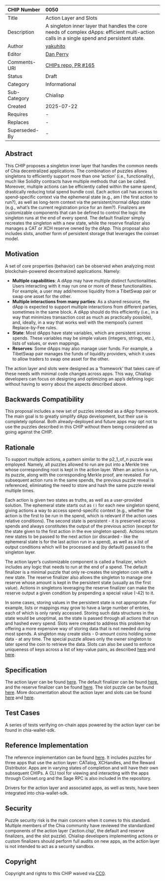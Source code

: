 CHIP Number   | 0050
:-------------|:----
Title         | Action Layer and Slots
Description   | A singleton inner layer that handles the core needs of complex dApps: efficient multi-action calls in a single spend and persistent state.
Author        | [yakuhito](https://github.com/Yakuhito)
Editor        | [Dan Perry](https://github.com/danieljperry)
Comments-URI  | [CHIPs repo, PR #165](https://github.com/Chia-Network/chips/pull/165)
Status        | Draft
Category      | Informational
Sub-Category  | Chialisp
Created       | 2025-07-22
Requires      | -
Replaces      | -
Superseded-By | -

## Abstract
This CHIP proposes a singleton inner layer that handles the common needs of Chia decentralized applications. The combination of puzzles allows singletons to efficiently support more than one ‘action’ (i.e., functionality), much like Solidity contracts have multiple methods that can be called. Moreover, multiple actions can be efficiently called within the same spend, drastically reducing total spend bundle cost. Each action call has access to spend-specific context via the ephemeral state (e.g., am I the first action to run?), as well as long-term context via the persistent/normal dApp state (e.g., what’s the current registration price for an item?). Finalizers are customizable components that can be defined to control the logic the singleton runs at the end of every spend. The default finalizer simply recreates the singleton with a new state, while the reserve finalizer also manages a CAT or XCH reserve owned by the dApp. This proposal also includes slots, another form of persistent storage that leverages the coinset model.

## Motivation
A set of core properties (behavior) can be observed when analyzing most blockchain-powered decentralized applications. Namely:
 * **Multiple capabilities**: A dApp may have multiple distinct functionalities. Users interacting with it may run one or more of these functionalities. For example, a user may add/remove liquidity from a TibetSwap pair or swap one asset for the other.
 * **Multiple interactions from many parties**: As a shared resource, the dApp is expected to support multiple interactions from different parties, sometimes in the same block. A dApp should do this efficiently (i.e., in a way that minimizes transaction cost as much as practically possible), and, ideally, in a way that works well with the mempool’s current Replace-by-Fee rules.
 * **State**: Most dApps have state variables, which are persistent across spends. These variables may be simple values (integers, strings, etc.), lists of values, or even mappings.
 * **Reserves**: Some dApps may also manage user funds. For example, a TibetSwap pair manages the funds of liquidity providers, which it uses to allow traders to swap one asset for the other.

The action layer and slots were designed as a ‘framework’ that takes care of these needs with minimal code changes across apps. This way, Chialisp developers can focus on designing and optimizing an app’s defining logic without having to worry about the aspects described above.


## Backwards Compatibility
This proposal includes a new set of puzzles intended as a dApp framework. The main goal is to greatly simplify dApp development, but their use is completely optional. Both already-deployed and future apps may opt not to use the puzzles described in this CHIP without them being considered as going against the CHIP.

## Rationale
To support multiple actions, a pattern similar to the p2_1_of_n puzzle was employed. Namely, all puzzles allowed to run are put into a Merkle tree whose corresponding root is kept in the action layer. When an action is run, its puzzle, along with the corresponding Merkle proof, are revealed. For subsequent action runs in the same spends, the previous puzzle reveal is referenced, eliminating the need to store and hash the same puzzle reveal multiple times.

Each action is given two states as truths, as well as a user-provided solution. The ephemeral state starts out as `()` for each new singleton spend, giving actions a way to access spend-specific context (e.g., whether the action is the first to be run in the spend, which is relevant if the action uses relative conditions). The second state is persistent - it is preserved across spends and always constitutes the output of the previous action (except for the state given to the first action in the eve singleton spend). Actions return new states to be passed to the next action (or discarded - like the ephemeral state is for the last action run in a spend), as well as a list of output conditions which will be processed and (by default) passed to the singleton layer.

The action layer’s customizable component is called a finalizer, which includes any logic that needs to run at the end of a spend. The default finalizer is a minimal puzzle that only re-creates the singleton coin with a new state. The reserve finalizer also allows the singleton to manage one reserve whose amount is kept in the persistent state (usually as the first value). Actions in singletons leveraging the reserve finalizer can make the reserve output a given condition by prepending a special value (-42) to it.

In some cases, storing values in the persistent state is not appropriate. For example, lists or mappings may grow to have a large number of entries, each of which is only rarely accessed. Storing such data structures in the state would be unoptimal, as the state is passed through all actions that run and hashed every spend. Slots were created to address this problem by offering a more expensive way of storing data that is not needed during most spends. A singleton may create slots - 0-amount coins holding some data - at any time. The special puzzle allows only the owner singleton to later spend the coin to retrieve the data. Slots can also be used to enforce uniqueness of keys across a list of key-value pairs, as described [here](https://blog.fireacademy.io/p/uniqueness-on-chain) and [here](https://blog.fireacademy.io/p/solving-the-problem-of-uniqueness).

## Specification
The action layer can be found [here](https://github.com/Yakuhito/slot-machine/blob/master/puzzles/singleton/action.clsp). The default finalizer can be found [here](https://github.com/Yakuhito/slot-machine/blob/master/puzzles/singleton/finalizer.clsp), and the reserve finalizer can be found [here](https://github.com/Yakuhito/slot-machine/blob/master/puzzles/singleton/reserve_finalizer.clsp). The slot puzzle can be found [here](https://github.com/Yakuhito/slot-machine/blob/master/puzzles/singleton/slot.clsp). More documentation about the action layer and slots can be found [here](https://docs.catalog.cat/technical-manual/action-layer) and [here](https://docs.catalog.cat/technical-manual/slots).


## Test Cases
A series of tests verifying on-chain apps powered by the action layer can be found in chia-wallet-sdk.

## Reference Implementation
The reference implementation can be found [here](https://github.com/Yakuhito/slot-machine). It includes puzzles for three apps that use the action layer: CATalog, XCHandles, and the Reward Distributor. Apps are in varying states of completion and will have their own subsequent CHIPs. A CLI tool for viewing and interacting with the apps through Coinset.org and the Sage RPC is also included in the repository.

Drivers for the action layer and associated apps, as well as tests, have been integrated into chia-wallet-sdk.


## Security
Puzzle security risk is the main concern when it comes to this standard. Multiple members of the Chia community have reviewed the standardized components of the action layer (‘action.clsp’, the default and reserve finalizers, and the slot puzzle). Chialisp developers implementing actions or custom finalizers should perform full audits on new apps, as the action layer is not intended to act as a security sandbox.

## Copyright
Copyright and rights to this CHIP waived via [CC0](https://creativecommons.org/publicdomain/zero/1.0/).
